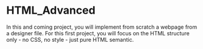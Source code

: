 # HTML_Advanced
In this and coming project, you will implement from scratch a webpage from a designer file. For this first project, you will focus on the HTML structure only - no CSS, no style - just pure HTML semantic. 
